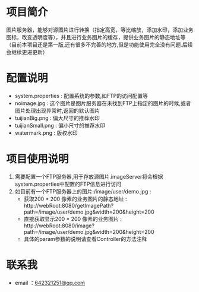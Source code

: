# 项目简介
图片服务器，能够对源图片进行转换（指定高宽，等比缩放，添加水印，添加业务图标，改变透明度等），并且进行业务图片的缓存，提供业务图片的静态地址等
（目前本项目还是第一版,还有很多不完善的地方,但是功能使用完全没有问题.后续会继续更进更新）

# 配置说明
- system.properties : 配置系统的参数,如FTP的访问配置等
- noimage.jpg : 这个图片是图片服务器在未找到FTP上指定的图片的时候,或者图片处理出现异常时,返回的默认图片
- tuijianBig.png : 偏大尺寸的推荐水印
- tuijianSmall.png : 偏小尺寸的推荐水印
- watermark.png : 版权水印

# 项目使用说明
1. 需要配置一个FTP服务器,用于存放源图片.imageServer将会根据system.properties中配置的FTP信息进行访问
2. 如目前有一个FTP服务器上的图片:/image/user/demo.jpg :
	- 获取200 * 200 像素的业务图片的静态地址 : 
	http://webRoot:8080/getImagePath?path=/image/user/demo.jpg&width=200&height=200
	- 直接获取显示200 * 200 像素的业务图片 : 
	http://webRoot:8080/image?path=/image/user/demo.jpg&width=200&height=200
	- 具体的param参数的说明请查看Controller的方法注释

# 联系我
- email ：642321251@qq.com